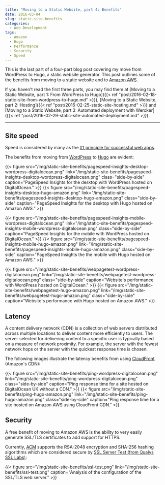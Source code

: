 ```yaml
---
title: "Moving to a Static Website, part 4: Benefits"
date: 2016-03-04
slug: static-site-benefits
categories:
  - Web Development
tags:
  - Amazon
  - Hugo
  - Performance
  - Security
  - Speed
---
```


This is the last part of a four-part blog post covering my move from WordPress to Hugo, a static website generator. This post outlines some of the benefits from moving to a static website and to [Amazon AWS](https://aws.amazon.com/).

If you haven't read the first three parts, you may find them at [Moving to a Static Website, part 1: From WordPress to Hugo]({{< ref "post/2016-02-18-static-site-from-wordpress-to-hugo.md" >}}), [Moving to a Static Website, part 2: Hosting]({{< ref "post/2016-02-25-static-site-hosting.md" >}}) and [Moving to a Static Website, part 3: Automated deployment with Wercker]({{< ref "post/2016-02-29-static-site-automated-deployment.md" >}}).

<!--more-->
---

## Site speed

Speed is considered by many as the [#1 principle for successful web apps](http://carsonified.com/blog/business/fred-wilsons-10-golden-principles-of-successful-web-apps/).

The benefits from moving from [WordPress](https://wordpress.org/) to [Hugo](https://gohugo.io/) are evident:

{{< figure src="/img/static-site-benefits/pagespeed-insights-desktop-wordpress-digitalocean.png" link="/img/static-site-benefits/pagespeed-insights-desktop-wordpress-digitalocean.png" class="side-by-side" caption="PageSpeed Insights for the desktop with WordPress hosted on DigitalOcean." >}}
{{< figure src="/img/static-site-benefits/pagespeed-insights-desktop-hugo-amazon.png" link="/img/static-site-benefits/pagespeed-insights-desktop-hugo-amazon.png" class="side-by-side" caption="PageSpeed Insights for the desktop with Hugo hosted on Amazon AWS." >}}

{{< figure src="/img/static-site-benefits/pagespeed-insights-mobile-wordpress-digitalocean.png" link="/img/static-site-benefits/pagespeed-insights-mobile-wordpress-digitalocean.png" class="side-by-side" caption="PageSpeed Insights for the mobile with WordPress hosted on DigitalOcean." >}}
{{< figure src="/img/static-site-benefits/pagespeed-insights-mobile-hugo-amazon.png" link="/img/static-site-benefits/pagespeed-insights-mobile-hugo-amazon.png" class="side-by-side" caption="PageSpeed Insights the the mobile with Hugo hosted on Amazon AWS." >}}

{{< figure src="/img/static-site-benefits/webpagetest-wordpress-digitalocean.png" link="/img/static-site-benefits/webpagetest-wordpress-digitalocean.png" class="side-by-side" caption="Website's performance with WordPress hosted on DigitalOcean." >}}
{{< figure src="/img/static-site-benefits/webpagetest-hugo-amazon.png" link="/img/static-site-benefits/webpagetest-hugo-amazon.png" class="side-by-side" caption="Website's performance with Hugo hosted on Amazon AWS." >}}

## Latency

A content delivery network (CDN) is a collection of web servers distributed across multiple locations to deliver content more efficiently to users. The server selected for delivering content to a specific user is typically based on a measure of network proximity. For example, the server with the fewest network hops or the server with the quickest response time is chosen.

The following images illustrate the latency benefits from using [CloudFront](https://aws.amazon.com/cloudfront/) (Amazon's CDN):

{{< figure src="/img/static-site-benefits/ping-wordpress-digitalocean.png" link="/img/static-site-benefits/ping-wordpress-digitalocean.png" class="side-by-side" caption="Ping response time for a site hosted on DigitalOcean UK without a CDN." >}}
{{< figure src="/img/static-site-benefits/ping-hugo-amazon.png" link="/img/static-site-benefits/ping-hugo-amazon.png" class="side-by-side" caption="Ping response time for a site hosted on Amazon AWS using CloudFront CDN." >}}

## Security

A free benefit of moving to Amazon AWS is the ability to very easily generate SSL/TLS certificates to add support for HTTPS.

Currently, [ACM](https://aws.amazon.com/certificate-manager/) supports the RSA-2048 encryption and SHA-256 hashing algorithms which are considered secure by [SSL Server Test (from Qualys SSL Labs)](https://www.ssllabs.com/ssltest/):

{{< figure src="/img/static-site-benefits/ssl-test.png" link="/img/static-site-benefits/ssl-test.png" caption="Analysis of the configuration of the SSL/TLS web server." >}}
